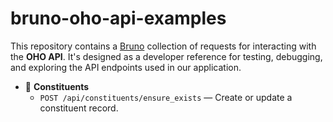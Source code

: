# bruno-oho-api-examples

This repository contains a [Bruno](https://www.usebruno.com/) collection of requests for interacting with the **OHO API**. It's designed as a developer reference for testing, debugging, and exploring the API endpoints used in our application.

- 👤 **Constituents**  
  - `POST /api/constituents/ensure_exists` — Create or update a constituent record.

